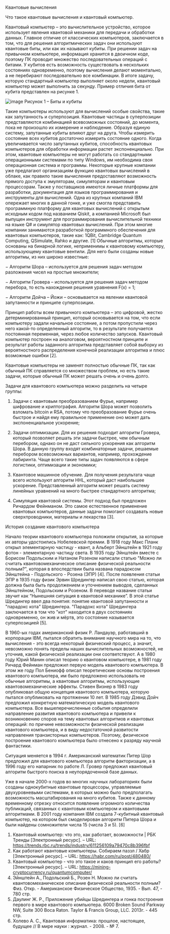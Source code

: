 Квантовые вычисления

Что такое квантовые вычисления и квантовый компьютер.

Квантовый компьютер – это вычислительное устройство, которое использует явления квантовой механики для передачи и обработки данных. Главное отличие от классических компьютеров, заключается в том, что для решения алгоритмических задач они используют квантовые биты, или как их называют кубиты. При решении задач на привычном компьютере, информация хранится в двоичном коде, поэтому ПК проводит множество последовательных операций с битами. У кубитов есть возможность существовать в нескольких состояниях одновременно, поэтому вычисления делают моментально, а не перебирают последовательно все комбинации. В итоге задачу, которую стандартный компьютер выполняет около недели, квантовый компьютер может выполнить за секунду. Пример отличия бита от кубита представлен на рисунке 1.
 
![image](https://github.com/Ilnaznazarov/QuantumComputing/assets/114493859/c791798d-8adc-4825-a170-63eb2b4bec46)
Рисунок 1 – Биты и кубиты

Такие компьютеры используют для вычислений особые свойства, такие как запутанность и суперпозиция. Квантовые частицы в суперпозиции представляются комбинацией всевозможных состояний, до момента, пока не произошло их измерение и наблюдение. Образуя единую систему, запутанные кубиты влияют друг на друга. Чтобы измерить состояние всех кубитов достаточно измерить состояние одного. Когда увеличивается число запутанных кубитов, способность квантовых компьютеров для обработки информации растет экспоненциально.
При этом, квантовые компьютеры не могут работать со стандартными операционными системами по типу Windows, им необходима своя операционная система и программы. Некоторые крупные компании уже предлагают организациям функцию квантовых вычислений в облаке, как правило такие вычисления предоставляют возможность прямого доступа к эмуляторам, симуляторам и квантовым процессорам. Также у поставщиков имеются личные платформы для разработки, документация для языков программирования и инструменты для вычислений. Одна из крупных компаний IBM опережает многих в данной гонке, и уже смогла представить программную платформу для квантовых вычислений с открытым исходным кодом под названием Qiskit, а компанией Microsoft был выпущен инструмент для программирования вычислительной техники на языке Q# и симулятор квантовых вычислений. При этом многие компании занимаются разработкой программного обеспечения для квантовых компьютеров, такие как: 1QBit, Cambridge Quantum Computing, QSimulate, Rahko и другие. [1]
Обычные алгоритмы, которые основаны на бинарной логике, неприменимы к квантовому компьютеру, использующему квантовые вентили. Для него были созданы новые алгоритмы, из них широко известные: 

− Алгоритм Шора – используется для решения задач методом разложения чисел на простые множители; 

− Алгоритм Гровера – используется для решения задач методом перебора, то есть нахождения решения уравнения F(x) = 1; 

− Алгоритм Дойча – Йожи – основывается на явлении квантовой запутанности и принципе суперпозиции. 

Принцип работы всем привычного компьютера – это цифровой, жестко детерминированный принцип, который основывается на том, что если компьютеру задали начальное состояние, а потом пропустили через него какой-то определенный алгоритм, то в результате получается постоянная переменная, через любое количество запусков. Квантовый компьютер построен на аналоговом, вероятностном принципе и результат работы заданного алгоритма представляет собой выборку из вероятностного распределения конечной реализации алгоритма и плюс возможные ошибки [2].

Квантовые компьютеры не заменят полностью обычные ПК, так как обычный ПК справляется со множеством проблем, но есть такие задачи, которые обычный ПК может решать очень и очень долго.

Задачи для квантового компьютера можно разделить на четыре группы:

1)	Задачи с квантовым преобразованием Фурье, например шифрование и криптография. Алгоритм Шора может позволить взломать bitcoin и RSA, потому что преобразование Фурье очень быстрое и найдя ему правильное применение оно может дать экспоненциальное ускорение;

2)	Задачи оптимизации. Для их решения подходит алгоритм Гровера, который позволяет решать эти задачи быстрее, чем обычным перебором, однако он не даст сильного ускорения как алгоритм Шора. В данную группу входят комбинаторные задачи, решаемые перебором всевозможных вариантов, например, прохождение лабиринта. Чаще всего такие типы задач появляются в сфере логистики, оптимизации и экономики;

3)	Квантовое машинное обучение. Для получения результата чаще всего используют алгоритм HHL, который даст наибольшее ускорение. Представленный алгоритм может решать систему линейных уравнений на много быстрее стандартного алгоритма;

4)	Симуляция квантовой системы. Этот подход был предложен Ричардом Фейнманом. Это самое естественное применение квантовых компьютеров, данные задачи помогают создавать новые сверхпроводники, материалы и лекарства [3].

История создание квантового компьютера

Начало теории квантового компьютера положили открытия, за которые их авторы удостоились Нобелевской премии. В 1918 году Макс Планк открыл элементарную частицу - квант, а Альберт Эйнштейн в 1921 году фотон - элементарную частицу света. В 1935 году Эйнштейн вместе с Борисом Подольским и Натаном Розеном написали статью "Можно ли считать квантовомеханическое описание физической реальности полным?", которая в впоследствии была названа парадоксом Эйнштейна - Подольского - Розена (ЭПР) [4]. После появления статьи ЭПР в 1935 году физик Эрвин Шредингер написал свою статью, которая должна была быть продолжением и уточнением выводов, сделанных Эйнштейном, Подольским и Розеном. В переводе название статьи звучит как “Нынешняя ситуация в квантовой механике”. В этой статье Шредингер ввел два понятия: понятие квантовой запутанности и "парадокс кота" Шредингера. "Парадокс кота" Шредингера заключается в том что "кот" находится в двух состояниях одновременно, он жив и мёртв, это состояние называется суперпозицией [5].

В 1960-ых годах американский физик Р. Ландауэр, работавший в корпорации IBM, пытался обратить внимание научного мира на то, что вычисления - это всегда некоторый физический процесс, а значит, невозможно понять пределы наших вычислительных возможностей, не уточнив, какой физической реализации они соответствуют. А в 1980 году Юрий Манин описал теорию о квантовом компьютере, в 1981 году Ричард Фейнман предложил первую модель квантового компьютера. В этом же году Пол Бениофф описал теоретические основы построения квантового компьютера, им было предложено использовать не обычные алгоритмы, а квантовые алгоритмы, использующие квантовомеханические эффекты. Стивен Визнер в 1983 году опубликовал общую концепция квантового компьютера, которую пытался опубликовать на протяжении 10 лет. В 1985 году Дэвид Дойч предложил конкретную математическую модель квантового компьютера. Все вышеперечисленные события определили направление развития квантового компьютера и привели к возникновению споров на тему квантовых алгоритмов и квантовых операций: по причине невозможности физической реализации квантового компьютера, и в виду недостаточной развитости направления транзисторных компьютеров. Поэтому, физическое построение квантового компьютера было отнесено к разряду научной фантастики.

Ситуация меняется в 1994 г. Американский математик Питер Шор предложил для квантового компьютера алгоритм факторизации, а в 1996 году его напарник по работе Л. Гровер предложил квантовый алгоритм быстрого поиска в неупорядоченной базе данных.

Уже в начале 2000-х годов во многих научных лабораториях были созданы однокубитные квантовые процессоры, управляемые двухуровневыми системами, в которых можно было предполагать возможность масштабирования на много кубитов. Также к данному временному отрезку относится появление огромного количества публикаций, связанных с квантовым компьютером и квантовыми алгоритмами. В 2001 году компания IBM создала 7-кубитный квантовый компьютер, на котором был смоделирован алгоритм Питера Шора и были найдены сомножители числа 15 (числа 3 и 5). [6]


1)	Квантовый компьютер: что это, как работает, возможности | РБК Тренды [Электронный ресурс]. – URL: https://trends.rbc.ru/trends/industry/611256109a79470c8b396fbf
2)	Как работают квантовые компьютеры. Собираем паззл / Хабр [Электронный ресурс]. – URL: https://habr.com/ru/post/480480/
3)	Квантовый компьютер - что это такое и каков принцип его работы? [Электронный ресурс]. – URL: https://mining-cryptocurrency.ru/quantumcomputer/
4)	Эйнштейн А., Подольский Б., Розен Н. Можно ли считать квантовомеханическое описание физической реальности полным? Физ. Откр. - Американское Физическое Общество, 1935. - Вып. 47, - 780 стр.
5)	Даулинг Ж. Р., Приложение убийцы Шредингера и гонка построения первого в мире квантового компьютера. 6000 Broken Sound Parkway NW, Suite 300 Boca Raton. Taylor & Francis Group, LLC. 2013г. - 445 стр.
6)	Холево А. С., Квантовая информатика: прошлое, настоящее, будущее // В мире науки : журнал. - 2008. - № 7.

